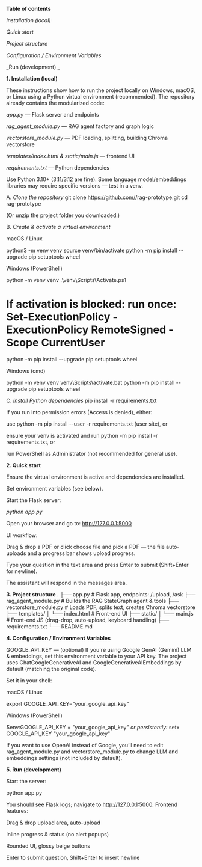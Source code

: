 **Table of contents**

_Installation (local)_

_Quick start_

_Project structure_

_Configuration / Environment Variables_

_Run (development)
_


**1. Installation (local)**

These instructions show how to run the project locally on Windows, macOS, or Linux using a Python virtual environment (recommended). The repository already contains the modularized code:

_app.py_ — Flask server and endpoints

_rag_agent_module.py_ — RAG agent factory and graph logic

_vectorstore_module.py_ — PDF loading, splitting, building Chroma vectorstore

_templates/index.html & static/main.js_ — frontend UI

_requirements.txt_ — Python dependencies

Use Python 3.10+ (3.11/3.12 are fine). Some language model/embeddings libraries may require specific versions — test in a venv.

A. _Clone the repository_
git clone https://github.com/<your-username>/rag-prototype.git
cd rag-prototype


(Or unzip the project folder you downloaded.)

B. _Create & activate a virtual environment_

macOS / Linux

python3 -m venv venv
source venv/bin/activate
python -m pip install --upgrade pip setuptools wheel


Windows (PowerShell)

python -m venv venv
.\venv\Scripts\Activate.ps1
# If activation is blocked: run once: Set-ExecutionPolicy -ExecutionPolicy RemoteSigned -Scope CurrentUser
python -m pip install --upgrade pip setuptools wheel


Windows (cmd)

python -m venv venv
venv\Scripts\activate.bat
python -m pip install --upgrade pip setuptools wheel

C. _Install Python dependencies_
pip install -r requirements.txt


If you run into permission errors (Access is denied), either:

use python -m pip install --user -r requirements.txt (user site), or

ensure your venv is activated and run python -m pip install -r requirements.txt, or

run PowerShell as Administrator (not recommended for general use).

**2. Quick start**

Ensure the virtual environment is active and dependencies are installed.

Set environment variables (see below).

Start the Flask server:

_python app.py_


Open your browser and go to: http://127.0.0.1:5000

UI workflow:

Drag & drop a PDF or click choose file and pick a PDF — the file auto-uploads and a progress bar shows upload progress.

Type your question in the text area and press Enter to submit (Shift+Enter for newline).

The assistant will respond in the messages area.

**3. Project structure**
.
├── app.py                      # Flask app, endpoints: /upload, /ask
├── rag_agent_module.py         # Builds the RAG StateGraph agent & tools
├── vectorstore_module.py       # Loads PDF, splits text, creates Chroma vectorstore
├── templates/
│   └── index.html              # Front-end UI
├── static/
│   └── main.js                 # Front-end JS (drag-drop, auto-upload, keyboard handling)
├── requirements.txt
└── README.md

**4. Configuration / Environment Variables**

GOOGLE_API_KEY — (optional) If you're using Google GenAI (Gemini) LLM & embeddings, set this environment variable to your API key. The project uses ChatGoogleGenerativeAI and GoogleGenerativeAIEmbeddings by default (matching the original code).

Set it in your shell:

macOS / Linux

export GOOGLE_API_KEY="your_google_api_key"


Windows (PowerShell)

$env:GOOGLE_API_KEY = "your_google_api_key"
_or persistently:_
setx GOOGLE_API_KEY "your_google_api_key"


If you want to use OpenAI instead of Google, you’ll need to edit rag_agent_module.py and vectorstore_module.py to change LLM and embeddings settings (not included by default).

**5. Run (development)**

Start the server:

python app.py


You should see Flask logs; navigate to http://127.0.0.1:5000.
Frontend features:

Drag & drop upload area, auto-upload

Inline progress & status (no alert popups)

Rounded UI, glossy beige buttons

Enter to submit question, Shift+Enter to insert newline
